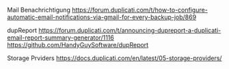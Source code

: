 
Mail Benachrichtigung
https://forum.duplicati.com/t/how-to-configure-automatic-email-notifications-via-gmail-for-every-backup-job/869

dupReport
https://forum.duplicati.com/t/announcing-dupreport-a-duplicati-email-report-summary-generator/1116
https://github.com/HandyGuySoftware/dupReport

Storage Prviders
https://docs.duplicati.com/en/latest/05-storage-providers/
